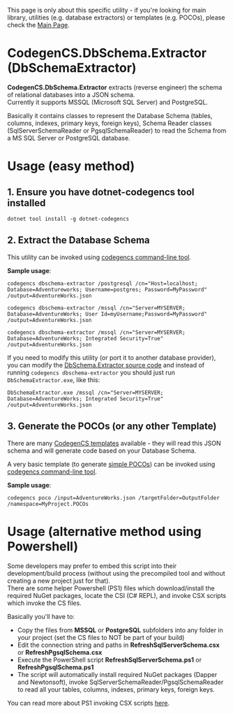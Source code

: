 This page is only about this specific utility - if you're looking for main library, utilities (e.g. database extractors) or templates (e.g. POCOs), please check the [Main Page](https://github.com/Drizin/CodegenCS/).

# CodegenCS.DbSchema.Extractor (DbSchemaExtractor)

**CodegenCS.DbSchema.Extractor** extracts (reverse engineer) the schema of relational databases into a JSON schema.  
Currently it supports MSSQL (Microsoft SQL Server) and PostgreSQL. 

Basically it contains classes to represent the Database Schema (tables, columns, indexes, primary keys, foreign keys), Schema Reader classes (SqlServerSchemaReader or PgsqlSchemaReader) to read the Schema from a MS SQL Server or PostgreSQL database.

# Usage (easy method)

## 1. Ensure you have dotnet-codegencs tool installed

```dotnet tool install -g dotnet-codegencs```

## 2. Extract the Database Schema

This utility can be invoked using [codegencs command-line tool](https://github.com/Drizin/CodegenCS#dotnet-codegencs-dbschema-extractor).

**Sample usage**:

```codegencs dbschema-extractor /postgresql /cn="Host=localhost; Database=Adventureworks; Username=postgres; Password=MyPassword" /output=AdventureWorks.json```

```codegencs dbschema-extractor /mssql /cn="Server=MYSERVER; Database=AdventureWorks; User Id=myUsername;Password=MyPassword" /output=AdventureWorks.json```

```codegencs dbschema-extractor /mssql /cn="Server=MYSERVER; Database=AdventureWorks; Integrated Security=True" /output=AdventureWorks.json```

If you need to modify this utility (or port it to another database provider), you can modify the [DbSchema.Extractor source code](https://github.com/Drizin/CodegenCS/tree/master/src/CodegenCS.DbSchema.Extractor) 
and instead of running ```codegencs dbschema-extractor``` you should just run ```DbSchemaExtractor.exe```, like this:

```DbSchemaExtractor.exe /mssql /cn="Server=MYSERVER; Database=AdventureWorks; Integrated Security=True" /output=AdventureWorks.json```

## 3. Generate the POCOs (or any other Template)

There are many [CodegenCS templates](https://github.com/Drizin/CodegenCS#dotnet-codegencs-templates) available - they will read this JSON schema and will generate code based on your Database Schema.  

A very basic template (to generate [simple POCOs](https://github.com/Drizin/CodegenCS/tree/master/src/CodegenCS.POCO)) can be invoked using [codegencs command-line tool](https://github.com/Drizin/CodegenCS#dotnet-codegencs-poco).

**Sample usage**:

```codegencs poco /input=AdventureWorks.json /targetFolder=OutputFolder /namespace=MyProject.POCOs```

# Usage (alternative method using Powershell)

Some developers may prefer to embed this script into their development/build process (without using the precompiled tool and without creating a new project just for that).  
There are some helper Powershell (PS1) files which download/install the required NuGet packages, locate the CSI (C# REPL), and invoke CSX scripts which invoke the CS files.

Basically you'll have to:

- Copy the files from **MSSQL** or **PostgreSQL** subfolders into any folder in your project (set the CS files to NOT be part of your build)
- Edit the connection string and paths in **RefreshSqlServerSchema.csx** or **RefreshPgsqlSchema.csx**
- Execute the PowerShell script **RefreshSqlServerSchema.ps1** or **RefreshPgsqlSchema.ps1**
- The script will automatically install required NuGet packages (Dapper and Newtonsoft), invoke SqlServerSchemaReader/PgsqlSchemaReader to read all your tables, columns, indexes, primary keys, foreign keys.  

You can read more about PS1 invoking CSX scripts [here](https://rdrizin.com/code-generation-csx-scripts-part1/).
